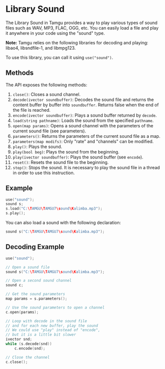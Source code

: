 # Library Sound

The Library Sound in Tamgu provides a way to play various types of sound files such as WAV, MP3, FLAC, OGG, etc. You can easily load a file and play it anywhere in your code using the "sound" type. 

**Note:** Tamgu relies on the following libraries for decoding and playing: libao4, libsndfile-1, and libmpg123.

To use this library, you can call it using `use("sound")`.

## Methods

The API exposes the following methods:

1. `close()`: Closes a sound channel.
2. `decode(ivector soundbuffer)`: Decodes the sound file and returns the content buffer by buffer into `soundbuffer`. Returns false when the end of the file is reached.
3. `encode(ivector soundbuffer)`: Plays a sound buffer returned by `decode`.
4. `load(string pathname)`: Loads the sound from the specified `pathname`.
5. `open(map params)`: Opens a sound channel with the parameters of the current sound file (see parameters).
6. `parameters()`: Returns the parameters of the current sound file as a map.
7. `parameters(map modifs)`: Only "rate" and "channels" can be modified.
8. `play()`: Plays the sound.
9. `play(bool beg)`: Plays the sound from the beginning.
10. `play(ivector soundbuffer)`: Plays the sound buffer (see `encode`).
11. `reset()`: Resets the sound file to the beginning.
12. `stop()`: Stops the sound. It is necessary to play the sound file in a thread in order to use this instruction.

## Example

```cpp
use("sound");
sound s;
s.load("C:\TAMGU\TAMGU7\sound\Kalimba.mp3");
s.play();
```

You can also load a sound with the following declaration:

```cpp
sound s("C:\TAMGU\TAMGU7\sound\Kalimba.mp3");
```

## Decoding Example

```cpp
use("sound");

// Open a sound file
sound s("C:\TAMGU\TAMGU7\sound\Kalimba.mp3");

// Open a second sound channel
sound c;

// Get the sound parameters
map params = s.parameters();

// Use the sound parameters to open a channel
c.open(params);

// Loop with decode in the sound file
// and for each new buffer, play the sound
// We could use "play" instead of "encode",
// but it is a little bit slower
ivector snd;
while (s.decode(snd))
    c.encode(snd);

// Close the channel
c.close();
```